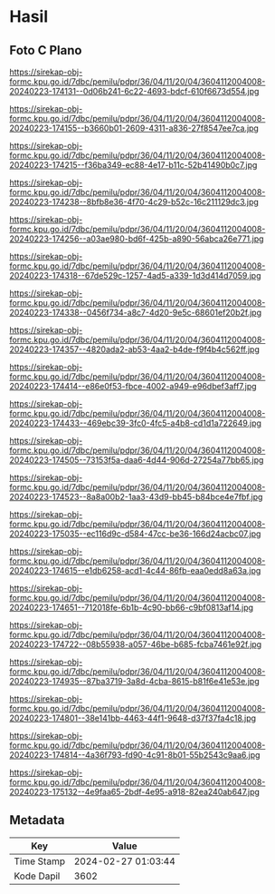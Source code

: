 # Hasil

## Foto C Plano

https://sirekap-obj-formc.kpu.go.id/7dbc/pemilu/pdpr/36/04/11/20/04/3604112004008-20240223-174131--0d06b241-6c22-4693-bdcf-610f6673d554.jpg

https://sirekap-obj-formc.kpu.go.id/7dbc/pemilu/pdpr/36/04/11/20/04/3604112004008-20240223-174155--b3660b01-2609-4311-a836-27f8547ee7ca.jpg

https://sirekap-obj-formc.kpu.go.id/7dbc/pemilu/pdpr/36/04/11/20/04/3604112004008-20240223-174215--f36ba349-ec88-4e17-b11c-52b41490b0c7.jpg

https://sirekap-obj-formc.kpu.go.id/7dbc/pemilu/pdpr/36/04/11/20/04/3604112004008-20240223-174238--8bfb8e36-4f70-4c29-b52c-16c211129dc3.jpg

https://sirekap-obj-formc.kpu.go.id/7dbc/pemilu/pdpr/36/04/11/20/04/3604112004008-20240223-174256--a03ae980-bd6f-425b-a890-56abca26e771.jpg

https://sirekap-obj-formc.kpu.go.id/7dbc/pemilu/pdpr/36/04/11/20/04/3604112004008-20240223-174318--67de529c-1257-4ad5-a339-1d3d414d7059.jpg

https://sirekap-obj-formc.kpu.go.id/7dbc/pemilu/pdpr/36/04/11/20/04/3604112004008-20240223-174338--0456f734-a8c7-4d20-9e5c-68601ef20b2f.jpg

https://sirekap-obj-formc.kpu.go.id/7dbc/pemilu/pdpr/36/04/11/20/04/3604112004008-20240223-174357--4820ada2-ab53-4aa2-b4de-f9f4b4c562ff.jpg

https://sirekap-obj-formc.kpu.go.id/7dbc/pemilu/pdpr/36/04/11/20/04/3604112004008-20240223-174414--e86e0f53-fbce-4002-a949-e96dbef3aff7.jpg

https://sirekap-obj-formc.kpu.go.id/7dbc/pemilu/pdpr/36/04/11/20/04/3604112004008-20240223-174433--469ebc39-3fc0-4fc5-a4b8-cd1d1a722649.jpg

https://sirekap-obj-formc.kpu.go.id/7dbc/pemilu/pdpr/36/04/11/20/04/3604112004008-20240223-174505--73153f5a-daa6-4d44-906d-27254a77bb65.jpg

https://sirekap-obj-formc.kpu.go.id/7dbc/pemilu/pdpr/36/04/11/20/04/3604112004008-20240223-174523--8a8a00b2-1aa3-43d9-bb45-b84bce4e7fbf.jpg

https://sirekap-obj-formc.kpu.go.id/7dbc/pemilu/pdpr/36/04/11/20/04/3604112004008-20240223-175035--ec116d9c-d584-47cc-be36-166d24acbc07.jpg

https://sirekap-obj-formc.kpu.go.id/7dbc/pemilu/pdpr/36/04/11/20/04/3604112004008-20240223-174615--e1db6258-acd1-4c44-86fb-eaa0edd8a63a.jpg

https://sirekap-obj-formc.kpu.go.id/7dbc/pemilu/pdpr/36/04/11/20/04/3604112004008-20240223-174651--712018fe-6b1b-4c90-bb66-c9bf0813af14.jpg

https://sirekap-obj-formc.kpu.go.id/7dbc/pemilu/pdpr/36/04/11/20/04/3604112004008-20240223-174722--08b55938-a057-46be-b685-fcba7461e92f.jpg

https://sirekap-obj-formc.kpu.go.id/7dbc/pemilu/pdpr/36/04/11/20/04/3604112004008-20240223-174935--87ba3719-3a8d-4cba-8615-b81f6e41e53e.jpg

https://sirekap-obj-formc.kpu.go.id/7dbc/pemilu/pdpr/36/04/11/20/04/3604112004008-20240223-174801--38e141bb-4463-44f1-9648-d37f37fa4c18.jpg

https://sirekap-obj-formc.kpu.go.id/7dbc/pemilu/pdpr/36/04/11/20/04/3604112004008-20240223-174814--4a36f793-fd90-4c91-8b01-55b2543c9aa6.jpg

https://sirekap-obj-formc.kpu.go.id/7dbc/pemilu/pdpr/36/04/11/20/04/3604112004008-20240223-175132--4e9faa65-2bdf-4e95-a918-82ea240ab647.jpg


## Metadata

| Key        | Value               |
| ---------- | ------------------- |
| Time Stamp | 2024-02-27 01:03:44 |
| Kode Dapil | 3602                |



